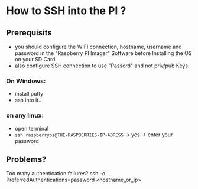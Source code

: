 # How to SSH into the PI ?


## Prerequisits

- you should configure the WIFI connection, hostname, username and password in the "Raspberry PI Imager" Software before Installing the OS on your SD Card
- also configure SSH connection to use "Passord" and not priv/pub Keys.


### On Windows:
- install putty
- ssh into it..

### on any linux:
- open terminal
- `ssh raspberrypi@THE-RASPBERRIES-IP-ADRESS`
-> yes
-> enter your password


## Problems?
Too many authentication failures?
ssh -o PreferredAuthentications=password <hostname_or_ip>